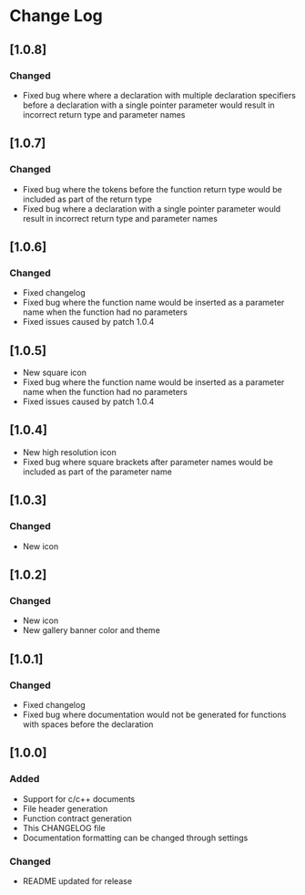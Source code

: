 # Change Log

## [1.0.8]
### Changed
- Fixed bug where where a declaration with multiple declaration specifiers before a declaration with a single pointer parameter would result in incorrect return type and parameter names

## [1.0.7]
### Changed
- Fixed bug where the tokens before the function return type would be included as part of the return type
- Fixed bug where a declaration with a single pointer parameter would result in incorrect return type and parameter names

## [1.0.6]
### Changed
- Fixed changelog
- Fixed bug where the function name would be inserted as a parameter name when the function had no parameters
- Fixed issues caused by patch 1.0.4

## [1.0.5]
- New square icon
- Fixed bug where the function name would be inserted as a parameter name when the function had no parameters
- Fixed issues caused by patch 1.0.4

## [1.0.4]
- New high resolution icon
- Fixed bug where square brackets after parameter names would be included as part of the parameter name

## [1.0.3]
### Changed
- New icon

## [1.0.2]
### Changed
- New icon
- New gallery banner color and theme

## [1.0.1]
### Changed
- Fixed changelog
- Fixed bug where documentation would not be generated for functions with spaces before the declaration

## [1.0.0]
### Added
- Support for c/c++ documents
- File header generation
- Function contract generation
- This CHANGELOG file
- Documentation formatting can be changed through settings

### Changed
- README updated for release
